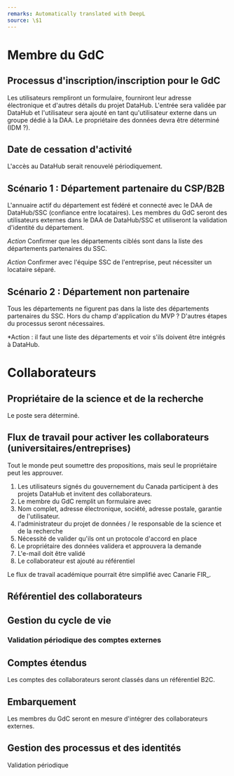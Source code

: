 ```yaml
---
remarks: Automatically translated with DeepL
source: \$1
---
```


# Membre du GdC

## Processus d'inscription/inscription pour le GdC

Les utilisateurs rempliront un formulaire, fourniront leur adresse électronique et d'autres détails du projet DataHub. L'entrée sera validée par DataHub et l'utilisateur sera ajouté en tant qu'utilisateur externe dans un groupe dédié à la DAA. Le propriétaire des données devra être déterminé (IDM ?).

## Date de cessation d'activité

L'accès au DataHub serait renouvelé périodiquement.

## Scénario 1 : Département partenaire du CSP/B2B

L'annuaire actif du département est fédéré et connecté avec le DAA de DataHub/SSC (confiance entre locataires). Les membres du GdC seront des utilisateurs externes dans le DAA de DataHub/SSC et utiliseront la validation d'identité du département.

*Action* Confirmer que les départements ciblés sont dans la liste des départements partenaires du SSC.

*Action* Confirmer avec l'équipe SSC de l'entreprise, peut nécessiter un locataire séparé.

## Scénario 2 : Département non partenaire

Tous les départements ne figurent pas dans la liste des départements partenaires du SSC. Hors du champ d'application du MVP ?
D'autres étapes du processus seront nécessaires.

*Action : il faut une liste des départements et voir s'ils doivent être intégrés à DataHub.

# Collaborateurs

## Propriétaire de la science et de la recherche

Le poste sera déterminé.

## Flux de travail pour activer les collaborateurs (universitaires/entreprises)

Tout le monde peut soumettre des propositions, mais seul le propriétaire peut les approuver.

1. Les utilisateurs signés du gouvernement du Canada participent à des projets DataHub et invitent des collaborateurs.
1. Le membre du GdC remplit un formulaire avec
  1. Nom complet, adresse électronique, société, adresse postale, garantie de l'utilisateur.
1. l'administrateur du projet de données / le responsable de la science et de la recherche
  1. Nécessité de valider qu'ils ont un protocole d'accord en place
  1. Le propriétaire des données validera et approuvera la demande
  1. L'e-mail doit être validé
  1. Le collaborateur est ajouté au référentiel

Le flux de travail académique pourrait être simplifié avec Canarie FIR_.

## Référentiel des collaborateurs

## Gestion du cycle de vie

### Validation périodique des comptes externes



## Comptes étendus

Les comptes des collaborateurs seront classés dans un référentiel B2C.

## Embarquement

Les membres du GdC seront en mesure d'intégrer des collaborateurs externes.

## Gestion des processus et des identités

Validation périodique

